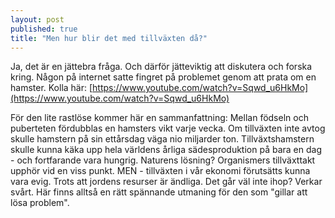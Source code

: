 ```yaml
---
layout: post
published: true
title: "Men hur blir det med tillväxten då?"
---
```




Ja, det är en jättebra fråga. Och därför jätteviktig att diskutera och forska kring. Någon på internet satte fingret på problemet genom att prata om en hamster. Kolla här: [https://www.youtube.com/watch?v=Sqwd_u6HkMo](https://www.youtube.com/watch?v=Sqwd_u6HkMo)

För den lite rastlöse kommer här en sammanfattning:
Mellan födseln och puberteten fördubblas en hamsters vikt varje vecka. Om tillväxten inte avtog skulle hamstern på sin ettårsdag väga nio miljarder ton. Tillväxtshamstern skulle kunna käka upp hela världens årliga sädesproduktion på bara en dag - och fortfarande vara hungrig. Naturens lösning? Organismers tillväxttakt upphör vid en viss punkt. MEN - tillväxten i vår ekonomi förutsätts kunna vara evig. Trots att jordens resurser är ändliga. Det går väl inte ihop? Verkar svårt. Här finns alltså en rätt spännande utmaning för den som "gillar att lösa problem".
